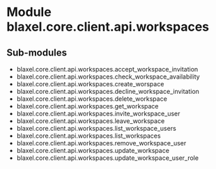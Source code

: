 Module blaxel.core.client.api.workspaces
========================================

Sub-modules
-----------
* blaxel.core.client.api.workspaces.accept_workspace_invitation
* blaxel.core.client.api.workspaces.check_workspace_availability
* blaxel.core.client.api.workspaces.create_worspace
* blaxel.core.client.api.workspaces.decline_workspace_invitation
* blaxel.core.client.api.workspaces.delete_workspace
* blaxel.core.client.api.workspaces.get_workspace
* blaxel.core.client.api.workspaces.invite_workspace_user
* blaxel.core.client.api.workspaces.leave_workspace
* blaxel.core.client.api.workspaces.list_workspace_users
* blaxel.core.client.api.workspaces.list_workspaces
* blaxel.core.client.api.workspaces.remove_workspace_user
* blaxel.core.client.api.workspaces.update_workspace
* blaxel.core.client.api.workspaces.update_workspace_user_role